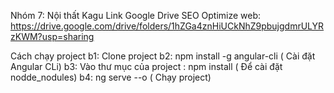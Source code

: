 Nhóm 7: Nội thất Kagu
Link Google Drive SEO Optimize web:
https://drive.google.com/drive/folders/1hZGa4znHiUCkNhZ9pbujgdmrULYRzKWM?usp=sharing

Cách chạy project
b1: Clone project
b2: npm install -g angular-cli ( Cài đặt Angular CLi)
b3: Vào thư mục của project : npm install ( Để cài đặt nodde_nodules)
b4: ng serve --o ( Chạy project)
